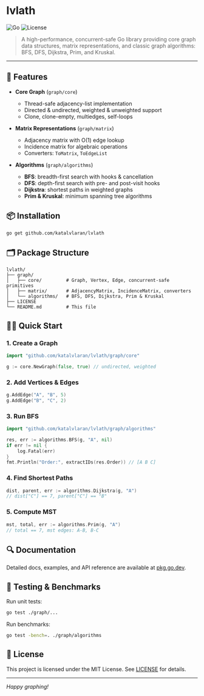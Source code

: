 # lvlath

![Go](https://img.shields.io/badge/Go-1.23-blue)
![License](https://img.shields.io/badge/License-MIT-green)

> A high-performance, concurrent-safe Go library providing core graph data structures, matrix representations, and classic graph algorithms: BFS, DFS, Dijkstra, Prim, and Kruskal.

---

## 🚀 Features

* **Core Graph** (`graph/core`)

    * Thread-safe adjacency-list implementation
    * Directed & undirected, weighted & unweighted support
    * Clone, clone-empty, multiedges, self-loops
* **Matrix Representations** (`graph/matrix`)

    * Adjacency matrix with O(1) edge lookup
    * Incidence matrix for algebraic operations
    * Converters: `ToMatrix`, `ToEdgeList`
* **Algorithms** (`graph/algorithms`)

    * **BFS**: breadth-first search with hooks & cancellation
    * **DFS**: depth-first search with pre- and post-visit hooks
    * **Dijkstra**: shortest paths in weighted graphs
    * **Prim & Kruskal**: minimum spanning tree algorithms

## 📦 Installation

```bash
go get github.com/katalvlaran/lvlath
```

## 🗂️ Package Structure

```
lvlath/
├── graph/
│   ├── core/         # Graph, Vertex, Edge, concurrent-safe primitives
│   ├── matrix/       # AdjacencyMatrix, IncidenceMatrix, converters
│   └── algorithms/   # BFS, DFS, Dijkstra, Prim & Kruskal
├── LICENSE
└── README.md         # This file
```

## 🧑‍💻 Quick Start

### 1. Create a Graph

```go
import "github.com/katalvlaran/lvlath/graph/core"

g := core.NewGraph(false, true) // undirected, weighted
```

### 2. Add Vertices & Edges

```go
g.AddEdge("A", "B", 5)
g.AddEdge("B", "C", 2)
```

### 3. Run BFS

```go
import "github.com/katalvlaran/lvlath/graph/algorithms"

res, err := algorithms.BFS(g, "A", nil)
if err != nil {
    log.Fatal(err)
}
fmt.Println("Order:", extractIDs(res.Order)) // [A B C]
```

### 4. Find Shortest Paths

```go
dist, parent, err := algorithms.Dijkstra(g, "A")
// dist["C"] == 7, parent["C"] == "B"
```

### 5. Compute MST

```go
mst, total, err := algorithms.Prim(g, "A")
// total == 7, mst edges: A-B, B-C
```

## 🔍 Documentation

Detailed docs, examples, and API reference are available at [pkg.go.dev](https://pkg.go.dev/github.com/katalvlaran/lvlath).

## 🧪 Testing & Benchmarks

Run unit tests:

```bash
go test ./graph/...
```

Run benchmarks:

```bash
go test -bench=. ./graph/algorithms
```

## 📄 License

This project is licensed under the MIT License. See [LICENSE](LICENSE) for details.

---

*Happy graphing!*
